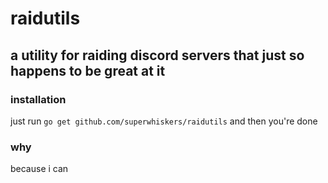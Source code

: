 # raidutils

## a utility for raiding discord servers that just so happens to be great at it

### installation

just run `go get github.com/superwhiskers/raidutils` and then you're done

### why

because i can
